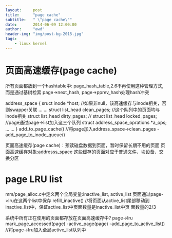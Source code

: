 ```yaml
---
layout:     post
title:      "page cache"
subtitle:   " \"page cache\""
date:       2014-06-09 12:00:00
author:     "awd"
header-img: "img/post-bg-2015.jpg"
tags:
    - linux kernel
---
```

页面高速缓存(page cache)
================================================================
所有页面都放到一个hashtable中: page_hash_table,2.6不再使用这种管理方式,而是通过基树检索
page->next_hash, page->pprev_hash处理hash冲突


address_space
{
	sruct inode *host;		//如果非null，该高速缓存与inode相关，否则swapper关联
	... ...
	struct list_head clean_pages;	//这个队列中的页面均与inode相关
	struct list_head dirty_pages;	//
	struct list_head locked_pages;	//page通过page->list加入这三个队列
	struct address_space_oprations *a_ops; 
	... ...
}
add_to_page_cache()      //将page加入address_space->clean_pages
	-add_page_to_inode_queue()

页面高速缓存(page cache)：预读磁盘数据到页面，暂时保留长期不用的页面
页面高速缓存对象:addresss_space
这些缓存的页面对应于普通文件、块设备、交换分区


page LRU list
==============================================================
mm/page_alloc.c中定义两个全局变量:inactive_list, active_list
页面通过page->lru在这两个list中保存
refill_inactive() 	//将页面从active_list尾部移动到inactive_list中，保证active_list中页面数量是inactive_list中页
面数量的2/3





系统中所有正在使用的页面都存放在页面高速缓存中? page->lru
mark_page_accessed(page)
	-active_page(page)
		-add_page_to_active_list()  //将page->lru加入全局active_list队列中
